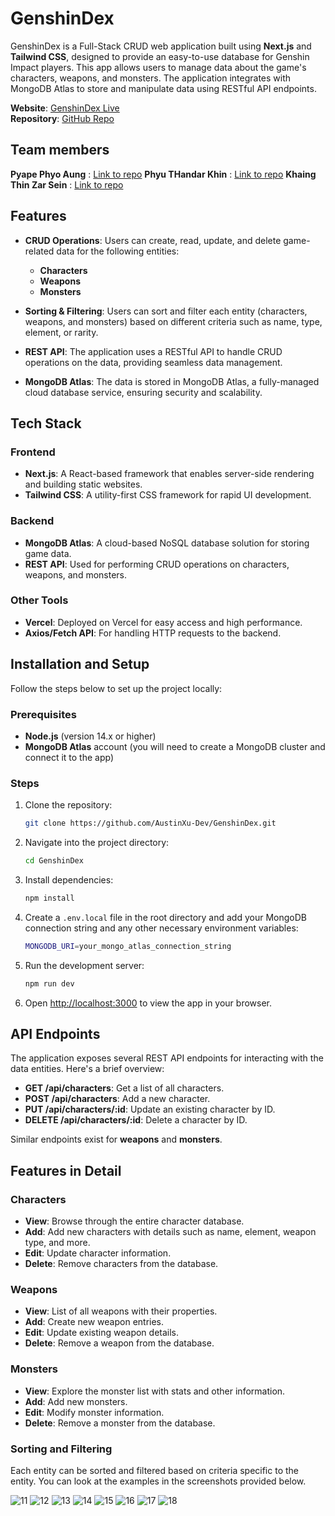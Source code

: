 # GenshinDex

GenshinDex is a Full-Stack CRUD web application built using **Next.js** and **Tailwind CSS**, designed to provide an easy-to-use database for Genshin Impact players. This app allows users to manage data about the game's characters, weapons, and monsters. The application integrates with MongoDB Atlas to store and manipulate data using RESTful API endpoints.

**Website**: [GenshinDex Live](https://genshin-dex.vercel.app)  
**Repository**: [GitHub Repo](https://github.com/AustinXu-Dev/GenshinDex)

## Team members
**Pyape Phyo Aung** : [Link to repo](https://github.com/AustinXu-Dev/AustinXu-Dev.github.io)
**Phyu THandar Khin** : [Link to repo](https://github.com/ElenaKhin/ElenaKhin.github.io)
**Khaing Thin Zar Sein** : [Link to repo](https://github.com/jue-iroiro/jue-iroiro.github.io)

## Features

- **CRUD Operations**: Users can create, read, update, and delete game-related data for the following entities:
  - **Characters**
  - **Weapons**
  - **Monsters**
  
- **Sorting & Filtering**: Users can sort and filter each entity (characters, weapons, and monsters) based on different criteria such as name, type, element, or rarity.

- **REST API**: The application uses a RESTful API to handle CRUD operations on the data, providing seamless data management.

- **MongoDB Atlas**: The data is stored in MongoDB Atlas, a fully-managed cloud database service, ensuring security and scalability.

## Tech Stack

### Frontend
- **Next.js**: A React-based framework that enables server-side rendering and building static websites.
- **Tailwind CSS**: A utility-first CSS framework for rapid UI development.

### Backend
- **MongoDB Atlas**: A cloud-based NoSQL database solution for storing game data.
- **REST API**: Used for performing CRUD operations on characters, weapons, and monsters.

### Other Tools
- **Vercel**: Deployed on Vercel for easy access and high performance.
- **Axios/Fetch API**: For handling HTTP requests to the backend.

## Installation and Setup

Follow the steps below to set up the project locally:

### Prerequisites
- **Node.js** (version 14.x or higher)
- **MongoDB Atlas** account (you will need to create a MongoDB cluster and connect it to the app)

### Steps

1. Clone the repository:
   ```bash
   git clone https://github.com/AustinXu-Dev/GenshinDex.git
   ```

2. Navigate into the project directory:
   ```bash
   cd GenshinDex
   ```

3. Install dependencies:
   ```bash
   npm install
   ```

4. Create a `.env.local` file in the root directory and add your MongoDB connection string and any other necessary environment variables:
   ```bash
   MONGODB_URI=your_mongo_atlas_connection_string
   ```

5. Run the development server:
   ```bash
   npm run dev
   ```

6. Open [http://localhost:3000](http://localhost:3000) to view the app in your browser.

## API Endpoints

The application exposes several REST API endpoints for interacting with the data entities. Here's a brief overview:

- **GET /api/characters**: Get a list of all characters.
- **POST /api/characters**: Add a new character.
- **PUT /api/characters/:id**: Update an existing character by ID.
- **DELETE /api/characters/:id**: Delete a character by ID.

Similar endpoints exist for **weapons** and **monsters**.

## Features in Detail

### Characters
- **View**: Browse through the entire character database.
- **Add**: Add new characters with details such as name, element, weapon type, and more.
- **Edit**: Update character information.
- **Delete**: Remove characters from the database.

### Weapons
- **View**: List of all weapons with their properties.
- **Add**: Create new weapon entries.
- **Edit**: Update existing weapon details.
- **Delete**: Remove a weapon from the database.

### Monsters
- **View**: Explore the monster list with stats and other information.
- **Add**: Add new monsters.
- **Edit**: Modify monster information.
- **Delete**: Remove a monster from the database.

### Sorting and Filtering
Each entity can be sorted and filtered based on criteria specific to the entity. You can look at the examples in the screenshots provided below.

![11](https://github.com/user-attachments/assets/8e2c920d-440a-4e2d-b124-956754ccf8e2)
![12](https://github.com/user-attachments/assets/1a5e5db4-5eb9-4c2e-b0cc-82ed213edfdf)
![13](https://github.com/user-attachments/assets/6a3f3b60-f1ad-4d25-b68a-8f2601997b7b)
![14](https://github.com/user-attachments/assets/97390abf-ca11-45a2-8c06-8d4b04dc2f96)
![15](https://github.com/user-attachments/assets/6a297d11-fa83-4cc2-bf7e-c67e0ee4f927)
![16](https://github.com/user-attachments/assets/486c74e8-314a-4608-8706-a323e1e7d8ed)
![17](https://github.com/user-attachments/assets/96e49c91-265c-4954-b8df-2fb098228296)
![18](https://github.com/user-attachments/assets/ce50f327-8d77-4b56-849c-43b02fadf1a4)

